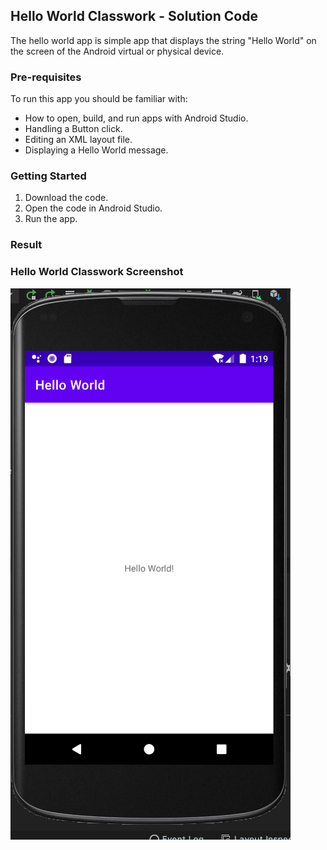 ## Hello World Classwork - Solution Code

The hello world app is simple app that displays the string "Hello World" on the screen of the Android virtual or physical device.

### Pre-requisites

To run this app you should be familiar with:
- How to open, build, and run apps with Android Studio.
- Handling a Button click.
- Editing an XML layout file.
- Displaying a Hello World message.


### Getting Started

1. Download the code.
2. Open the code in Android Studio.
3. Run the app.

### Result

### Hello World Classwork Screenshot

![](HelloworldClass.png)
